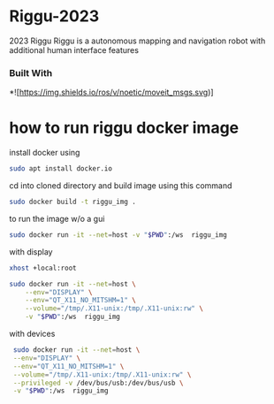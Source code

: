 # Riggu-2023
2023 Riggu 
Riggu is a autonomous mapping and navigation robot with additional human interface features 
### Built With

*![https://img.shields.io/ros/v/noetic/moveit_msgs.svg)]

# how to run riggu docker image

install docker using 

```bash
sudo apt install docker.io
```

cd into cloned directory
and build image using this command 

```bash
sudo docker build -t riggu_img .
```

to run the image w/o a gui
```bash
sudo docker run -it --net=host -v "$PWD":/ws  riggu_img
```
with display
```bash
xhost +local:root
```
```bash
sudo docker run -it --net=host \
    --env="DISPLAY" \
    --env="QT_X11_NO_MITSHM=1" \
    --volume="/tmp/.X11-unix:/tmp/.X11-unix:rw" \
    -v "$PWD":/ws  riggu_img
```
with devices
```bash
 sudo docker run -it --net=host \
 --env="DISPLAY" \
 --env="QT_X11_NO_MITSHM=1" \
 --volume="/tmp/.X11-unix:/tmp/.X11-unix:rw" \
 --privileged -v /dev/bus/usb:/dev/bus/usb \
 -v "$PWD":/ws  riggu_img
```

